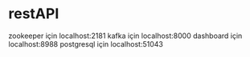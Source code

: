 # restAPI
zookeeper için localhost:2181
kafka için localhost:8000
dashboard için localhost:8988
postgresql için localhost:51043
